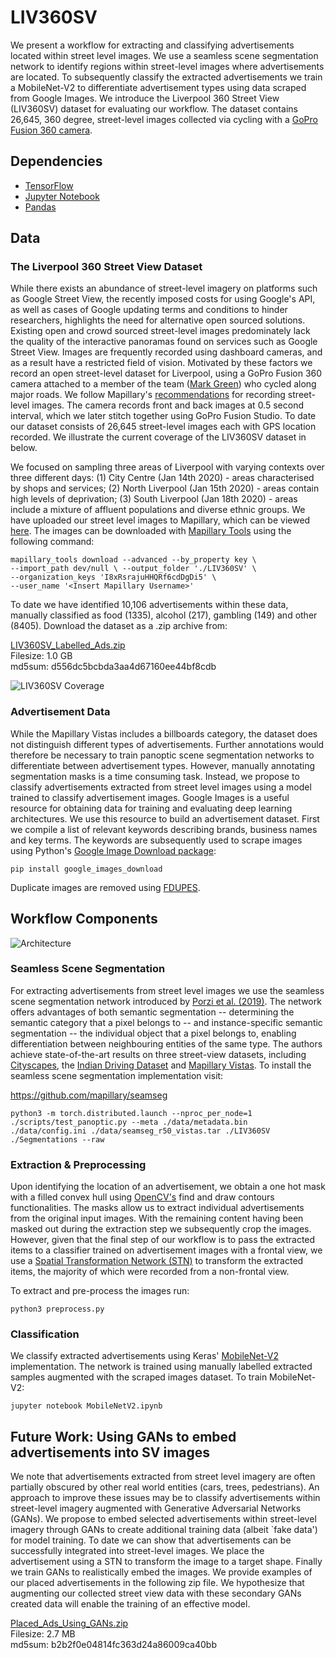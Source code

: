 # LIV360SV 

We present a workflow for extracting and classifying advertisements located within street level images. We use a seamless scene segmentation network to identify regions within street-level images where advertisements are located. To subsequently classify the extracted advertisements we train a MobileNet-V2 to differentiate advertisement types using data scraped from Google Images. We introduce the Liverpool 360 Street View (LIV360SV) dataset for evaluating our workflow. The dataset contains 26,645, 360 degree, street-level images collected via cycling with a [GoPro Fusion 360 camera](https://gopro.com/en/at/news/the-basics-gopro-fusion).

## Dependencies

* [TensorFlow](https://www.tensorflow.org/install)
* [Jupyter Notebook](https://jupyter.org/)
* [Pandas](https://pandas.pydata.org/)

## Data

### The Liverpool 360 Street View Dataset

While there exists an abundance of street-level imagery on platforms such as Google Street View, the recently imposed costs for using Google's API, as well as cases of Google updating terms and conditions to hinder researchers, highlights the need for alternative open sourced solutions. 
Existing open and crowd sourced street-level images predominately lack the quality of the interactive panoramas found on services such as Google Street View. Images are frequently recorded using dashboard cameras, and as a result have a restricted field of vision. Motivated by these factors we record an open street-level dataset for Liverpool, using a GoPro Fusion 360 camera attached to a member of the team ([Mark Green](https://scholar.google.com/citations?user=_9XrEoIAAAAJ&hl=en&oi=ao)) who cycled along major roads. We follow Mapillary's [recommendations](https://help.mapillary.com/hc/en-us/articles/360026122412-GoPro-Fusion-360) for recording street-level images. The camera records front and back images at 0.5 second interval, which we later stitch together using GoPro Fusion Studio. To date our dataset consists of 26,645 street-level images each with GPS location recorded. We illustrate the current coverage of the LIV360SV dataset in below. 

We focused on sampling three areas of Liverpool with varying contexts over three different days: (1) City Centre (Jan 14th 2020) - areas characterised by shops and services; (2) North Liverpool (Jan 15th 2020) - areas contain high levels of deprivation; (3) South Liverpool (Jan 18th 2020) - areas include a mixture of affluent populations and diverse ethnic groups. We have uploaded our street level images to Mapillary, which can be viewed [here](https://www.mapillary.com/app/org/gdsl_uol?lat=53.39&lng=-2.9&z=11.72&tab=uploads). The images can be downloaded with [Mapillary Tools](https://github.com/mapillary/mapillary_tools) using the following command: 

``` 
mapillary_tools download --advanced --by_property key \
--import_path dev/null \ --output_folder './LIV360SV' \
--organization_keys 'I8xRsrajuHHQRf6cdDgDi5' \
--user_name '<Insert Mapillary Username>'
```

To date we have identified 10,106 advertisements within these data, manually classified as food (1335), alcohol (217), gambling (149) and other (8405). Download the dataset as a .zip archive from:

[LIV360SV_Labelled_Ads.zip](https://drive.google.com/file/d/1B_YnXTCJJR7HdqyzlcjwnStga1yIStip/view?usp=sharing)<br>
Filesize: 1.0 GB <br>
md5sum: d556dc5bcbda3aa4d67160ee44bf8cdb

![LIV360SV Coverage](./img/liv360sv.png)

### Advertisement Data

While the Mapillary Vistas includes a billboards category, the dataset does not distinguish different types of advertisements. Further annotations would therefore be necessary to train panoptic scene segmentation networks to differentiate between advertisement types. However, manually annotating segmentation masks is a time consuming task. Instead, we propose to classify advertisements extracted from street level images using a model trained to classify advertisement images. Google Images is a useful resource for obtaining data for training and evaluating deep learning architectures. We use this resource to build an advertisement dataset. First we compile a list of relevant keywords describing brands, business names and key terms. The keywords are subsequently used to scrape images using Python's [Google Image Download package](https://pypi.org/project/google_images_download/):

```
pip install google_images_download 
```

Duplicate images are removed using [FDUPES](https://github.com/adrianlopezroche/fdupes). 

## Workflow Components

![Architecture](./img/architecture.png)

### Seamless Scene Segmentation

For extracting advertisements from street level images we use the seamless scene segmentation network introduced by [Porzi et al. (2019)](https://arxiv.org/pdf/1905.01220.pdf). The network offers advantages of both semantic segmentation -- determining the semantic category that a pixel belongs to -- and instance-specific semantic segmentation -- the individual object that a pixel belongs to, enabling differentiation between neighbouring entities of the same type. The authors achieve state-of-the-art results on three street-view datasets, including [Cityscapes](https://arxiv.org/pdf/1604.01685.pdf), the [Indian Driving Dataset](https://arxiv.org/pdf/1811.10200.pdf) and [Mapillary Vistas](https://research.mapillary.com/img/publications/ICCV17a.pdf). To install the seamless scene segmentation implementation visit:

https://github.com/mapillary/seamseg

``` 
python3 -m torch.distributed.launch --nproc_per_node=1 ./scripts/test_panoptic.py --meta ./data/metadata.bin ./data/config.ini ./data/seamseg_r50_vistas.tar ./LIV360SV ./Segmentations --raw    
``` 

### Extraction & Preprocessing

Upon identifying the location of an advertisement, we obtain a one hot mask with a filled convex hull using [OpenCV's](https://opencv.org/) find and draw contours functionalities. The masks allow us to extract individual advertisements from the original input images. With the remaining content having been masked out during the extraction step we subsequently crop the images. However, given that the final step of our workflow is to pass the extracted items to a classifier trained on advertisement images with a frontal view, we use a [Spatial Transformation Network (STN)](https://arxiv.org/pdf/1506.02025.pdf) to transform the extracted items, the majority of which were recorded from a non-frontal view.  

To extract and pre-process the images run:

```
python3 preprocess.py
```

### Classification

We classify extracted advertisements using Keras' [MobileNet-V2](https://keras.io/applications/#mobilenetv2) implementation. The network is trained using manually labelled extracted samples augmented with the scraped images dataset. To train MobileNet-V2:


```
jupyter notebook MobileNetV2.ipynb
```

## Future Work: Using GANs to embed advertisements into SV images

We note that advertisements extracted from street level imagery are
often partially obscured by other real world entities (cars, trees,
pedestrians). An approach to improve these issues may be to classify
advertisements within street-level imagery augmented with Generative Adversarial
Networks (GANs). We propose to embed selected
advertisements within street-level imagery through GANs to create additional
training data (albeit `fake data') for model training. To date we can show that
advertisements can be successfully integrated into street-level images. We place
the advertisement using a STN to transform the image to a target shape. Finally
we train GANs to realistically embed the images. We provide examples of our
placed advertisements in the following zip file. 
We hypothesize that augmenting our collected street view data with these
secondary GANs created data will enable the training of an effective model.

[Placed_Ads_Using_GANs.zip](https://drive.google.com/file/d/1ETk7dgpuQN_ph3vP0X99EHFAiBjKeFoy/view?usp=sharing)<br>
Filesize: 2.7 MB <br>
md5sum: b2b2f0e04814fc363d24a86009ca40bb


 
